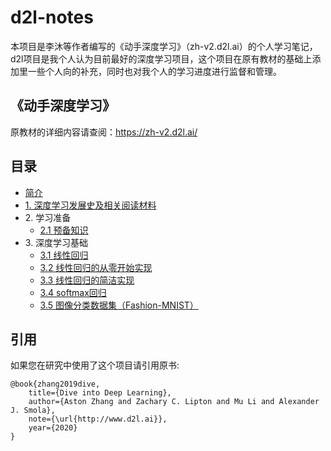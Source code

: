 # d2l-notes

本项目是李沐等作者编写的《动手深度学习》（zh-v2.d2l.ai）的个人学习笔记，d2l项目是我个人认为目前最好的深度学习项目，这个项目在原有教材的基础上添加里一些个人向的补充，同时也对我个人的学习进度进行监督和管理。

## 《动手深度学习》

原教材的详细内容请查阅：https://zh-v2.d2l.ai/

## 目录

* [简介]()
* [1. 深度学习发展史及相关阅读材料]()
* 2\. 学习准备
   * [2.1 预备知识]()
* 3\. 深度学习基础
   * [3.1 线性回归](3-1.LinearRegression.md)
   * [3.2 线性回归的从零开始实现](3-1.LinearRegression.ipynb)
   * [3.3 线性回归的简洁实现](3-1.LinearRegression.ipynb)
   * [3.4 softmax回归](3-2.SoftmaxRegression.md)
   * [3.5 图像分类数据集（Fashion-MNIST）](chapter03_DL-basics/3.5_fashion-mnist.md)


## 引用
如果您在研究中使用了这个项目请引用原书:
```
@book{zhang2019dive,
    title={Dive into Deep Learning},
    author={Aston Zhang and Zachary C. Lipton and Mu Li and Alexander J. Smola},
    note={\url{http://www.d2l.ai}},
    year={2020}
}
```